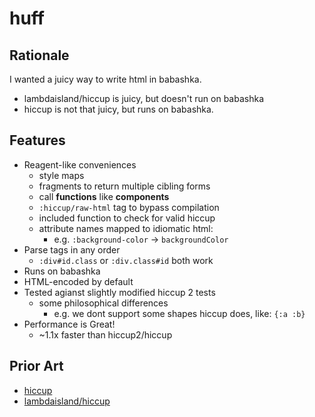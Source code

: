 # huff

## Rationale

I wanted a juicy way to write html in babashka.

- lambdaisland/hiccup is juicy, but doesn't run on babashka
- hiccup is not that juicy, but runs on babashka.

## Features

- Reagent-like conveniences
  - style maps
  - fragments to return multiple cibling forms
  - call **functions** like **components**
   - `:hiccup/raw-html` tag to bypass compilation
  - included function to check for valid hiccup
  - attribute names mapped to idiomatic html:
    - e.g. `:background-color` -> `backgroundColor`
- Parse tags in any order
  - `:div#id.class` or `:div.class#id` both work
- Runs on babashka
- HTML-encoded by default
- Tested agianst slightly modified hiccup 2 tests
  - some philosophical differences
    - e.g. we dont support some shapes hiccup does, like: `{:a :b}`
- Performance is Great!
  - ~1.1x faster than hiccup2/hiccup

## Prior Art

- [hiccup](https://github.com/weavejester/hiccup)
- [lambdaisland/hiccup](https://github.com/lambdaisland/hiccup)
